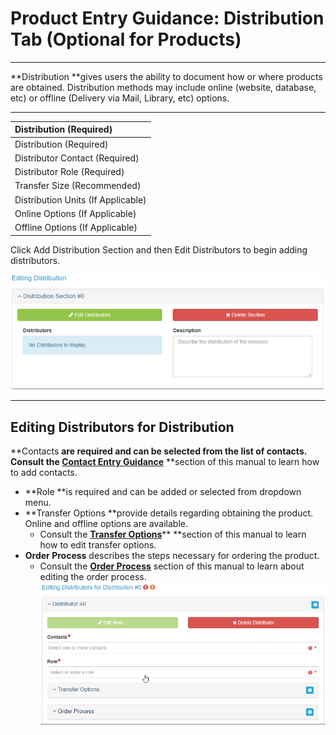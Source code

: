 # Product Entry Guidance: Distribution Tab \(Optional for Products\)

---

**Distribution **gives users the ability to document how or where products are obtained. Distribution methods may include online \(website, database, etc\) or offline \(Delivery via Mail, Library, etc\) options.

---

| Distribution \(Required\) |
| :--- |
| Distribution \(Required\) |
| Distributor Contact \(Required\) |
| Distributor Role \(Required\) |
| Transfer Size \(Recommended\) |
| Distribution Units \(If Applicable\) |
| Online Options \(If Applicable\) |
| Offline Options \(If Applicable\) |

Click Add Distribution Section and then Edit Distributors to begin adding distributors.

![](/assets/editing_distributors.png)

---

## Editing Distributors for Distribution

**Contacts **are required and can be selected from the list of contacts. Consult the [**Contact Entry Guidance**](/contacts.md)** **section of this manual to learn how to add contacts.

* **Role **is required and can be added or selected from dropdown menu.
* **Transfer Options **provide details regarding obtaining the product. Online and offline options are available.
  * Consult the [**Transfer Options**](/record/edit/quality/edit-distributors.md)** **section of this manual to learn how to edit transfer options.
* **Order Process** describes the steps necessary for ordering the product. 
  * Consult the [**Order Process**](/record/edit/quality/order-process.md) section of this manual to learn about editing the order process.![](/assets/editing_distributors_for_distribution_window.png)



